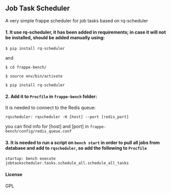 ## Job Task Scheduler

A very simple frappe scheduler for job tasks based on rq-scheduler


#### 1. It use **rq-scheduler**, it has been added in requirements; in case it will not be installed, should be added manually using:

`$ pip install rq-scheduler`

and

`$ cd frappe-bench/`

`$ source env/bin/activate`

`$ pip install rq-scheduler`


#### 2. Add it to `Procfile` in `frappe-bench` folder:

It is needed to connect to the Redis queue:

`rqscheduler: rqscheduler -H [host] --port [redis_port]`

you can find info for [host] and [port] in `frappe-bench/config/redis_queue.conf`

#### 3. It is needed to run a script on `bench start` in order to pull all jobs from database and add to `rqscheduler`, so add the following to `Procfile`

`startup: bench execute jobtaskscheduler.tasks.schedule_all.schedule_all_tasks`

#### License

GPL
